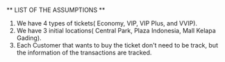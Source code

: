 ** LIST OF THE ASSUMPTIONS **

1. We have 4 types of tickets( Economy, VIP, VIP Plus, and VVIP).
2. We have 3 initial locations( Central Park, Plaza Indonesia, Mall Kelapa Gading).
3. Each Customer that wants to buy the ticket don't need to be track, but the information of the transactions are tracked.